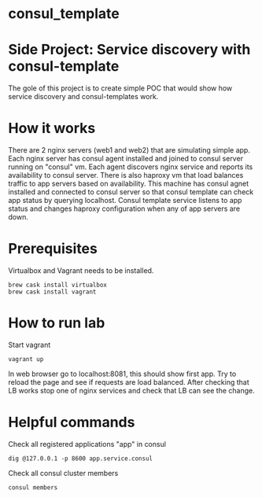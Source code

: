 # consul_template


# Side Project: Service discovery with consul-template

The gole of this project is to create simple POC that would show how service discovery and consul-templates work.

# How it works

There are 2 nginx servers (web1 and web2) that are simulating simple app. Each nginx server has consul agent installed and joined to consul server running on "consul" vm. Each agent discovers nginx service and reports its availability to consul server. 
There is also haproxy vm that load balances traffic to app servers based on availability. This machine has consul agnet installed and connected to consul server so that consul template can check app status by querying localhost. Consul template service listens to app status and changes haproxy configuration when any of app servers are down.

# Prerequisites

Virtualbox and Vagrant needs to be installed.

```
brew cask install virtualbox
brew cask install vagrant
```

# How to run lab

Start vagrant 
```
vagrant up
```

In web browser go to localhost:8081, this should show first app. Try to reload the page and see if requests are load balanced. After checking that LB works stop one of nginx services and check that LB can see the change.

# Helpful commands
Check all registered applications "app" in consul
```
dig @127.0.0.1 -p 8600 app.service.consul 
```

Check all consul cluster members
```
consul members
```